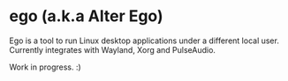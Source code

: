 ego (a.k.a Alter Ego)
=====================

Ego is a tool to run Linux desktop applications under a different local user. Currently integrates
with Wayland, Xorg and PulseAudio.

Work in progress. :)
